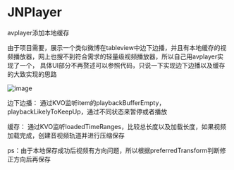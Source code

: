 # JNPlayer
avplayer添加本地缓存

由于项目需要，展示一个类似微博在tableview中边下边播，并且有本地缓存的视频播放器，网上也搜不到符合需求的轻量级视频播放器，所以自己用avplayer实现了一个，
具体UI部分不再赘述可以参照代码，只说一下实现边下边播以及缓存的大致实现的思路

![image](https://github.com/jiananMars/JNPlayer/blob/master/Gif/2018-11-20%2014_17_07.gif?raw=true)

边下边播：
通过KVO监听item的playbackBufferEmpty，playbackLikelyToKeepUp，通过不同状态来暂停或者播放

缓存：
通过KVO监听loadedTimeRanges，比较总长度以及加载长度，如果视频加载完成，创建音视频轨道并进行压缩保存

ps：由于本地保存成功后视频有方向问题，所以根据preferredTransform判断修正方向后再保存
